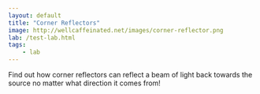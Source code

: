 ```yaml
---
layout: default
title: "Corner Reflectors"
image: http://wellcaffeinated.net/images/corner-reflector.png
lab: /test-lab.html
tags:
    - lab
---
```


Find out how corner reflectors can reflect a beam of light back towards the source no matter what direction it comes from!